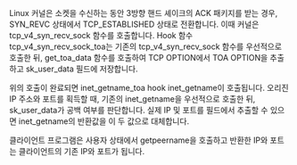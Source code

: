 Linux 커널은 소켓을 수신하는 동안 3방향 핸드 셰이크의 ACK 패키지를 받는 경우, SYN_REVC 상태에서 TCP_ESTABLISHED 상태로 전환합니다. 이때 커널은 tcp_v4_syn_recv_sock 함수를 호출합니다.
Hook 함수 tcp_v4_syn_recv_sock_toa는 기존의 tcp_v4_syn_recv_sock 함수를 우선적으로 호출한 뒤, get_toa_data 함수를 호출하여 TCP OPTION에서 TOA OPTION을 추출하고 sk_user_data 필드에 저장합니다.

위의 호출이 완료되면 inet_getname_toa hook inet_getname이 호출됩니다. 오리진 IP 주소와 포트를 획득할 때, 기존의 inet_getname을 우선적으로 호출한 뒤, sk_user_data가 공백 여부를 판단합니다. 실제 IP 및 포트를 필드에서 추출할 수 있으면 inet_getname의 반환값을 이 두 값으로 대체합니다.

클라이언트 프로그램은 사용자 상태에서 getpeername을 호출하고 반환한 IP와 포트는 클라이언트의 기존 IP와 포트가 됩니다.

